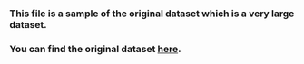 ### This file is a sample of the original dataset which is a very large dataset.
### You can find the original dataset <a href="https://data.cityofchicago.org/Public-Safety/Crimes-2001-to-present/ijzp-q8t2" target="_blank">here</a>.
